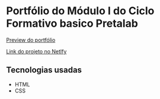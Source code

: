 # Portfólio do Módulo I do Ciclo Formativo basico Pretalab

[Preview do portfólio](./.github/preview.png)

[Link do projeto no Netlfy](https://portfolio-andresa-crisostomo-avelar.netlify.app/)

## Tecnologias usadas
- HTML
- CSS

